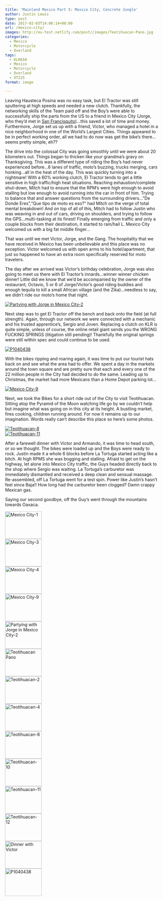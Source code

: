 ```yaml
---
title: 'Mainland Mexico Part 5: Mexico City, Concrete Jungle'
author: Justin Lewis
type: post
date: 2017-02-03T14:06:14+00:00
url: /mexico-city/
images: http://eu-test.netlify.com/post//images/Teotihuacan-Pano.jpg
categories:
  - Mexico
  - Motorcycle
  - Overland
tags:
  - KLR650
  - Mexico
  - Motorcycle
  - Overland
  - XT225
format: image

---
```

Leaving Hausteca Posina was no easy task, but El Tractor was still sputtering at high speeds and needed a new clutch. Thankfully, the networking skills of the Team paid off and the Boy’s were able to successfully ship the parts from the US to a friend in Mexico City (Jorge, who they’d met in [San Francisquito][1])…this saved a lot of time and money. Furthermore, Jorge set us up with a friend, Victor, who managed a hotel in a nice neighborhood in one of the World’s Largest Cities. Things appeared to be in perfect working order, all we had to do now was get the bike’s there…seems pretty simple, eh??

The drive into the colossal City was going smoothly until we were about 20 kilometers out. Things began to thicken like your grandma’s gravy on Thanksgiving. This was a different type of riding the Boy’s had never experienced before…6 lanes of traffic, moto’s buzzing, trucks merging, cars honking…all in the heat of the day. This was quickly turning into a nightmare! With a 60% working clutch, El Tractor tends to get a little sensitive in high traffic/high heat situations. Reaching exhaustion/complete shut-down, Mitch had to ensure that the RPM’s were high enough to avoid stalling but low enough to avoid running into the car in front of him. Trying to balance that and answer questions from the surrounding drivers…”De Donde Eres”,“Que tipo de moto es eso?” had Mitch on the verge of total mental breakdown! And on top of all of this, Mitch had to follow Justin who was weaving in and out of cars, driving on shoulders, and trying to follow the GPS…multi-tasking at its finest! Finally emerging from traffic and only a couple blocks from their destination, it started to rain/hail L. Mexico City welcomed us with a big fat middle finger…<!--more-->

That was until we met Victor, Jorge, and the Gang. The hospitality that we have received in Mexico has been unbelievable and this place was no exception. Victor welcomed us with open arms to his hotel/apartment, that just so happened to have an extra room specifically reserved for moto travelers.

The day after we arrived was Victor’s birthday celebration, Jorge was also going to meet us there with El Tractor’s innards…winner winner chicken dinner! Little did we know that we’d be accompanied by the owner of the restaurant, Octavio, 5 or 6 of Jorge/Victor’s good riding buddies and enough tequila to kill a small African village (and the Zika)…needless to say, we didn’t ride our moto’s home that night.

<div class="ngg-gallery-singlepic-image " style="">
  <a href="http://www.elevationupgrade.com/wp-content/gallery/mainland-mexico-part-5/Partying-with-Jorge-in-Mexico-City-2.jpg"
		     title=""
             data-src="http://www.elevationupgrade.com/wp-content/gallery/mainland-mexico-part-5/Partying-with-Jorge-in-Mexico-City-2.jpg"
             data-thumbnail="http://www.elevationupgrade.com/wp-content/gallery/mainland-mexico-part-5/thumbs/thumbs_Partying-with-Jorge-in-Mexico-City-2.jpg"
             data-image-id="556"
             data-title="Partying with Jorge in Mexico City-2"
             data-description=""
             target='_self'
             class="ngg-fancybox" rel="acc5a0689d2d2198b4bb8cab20fcb963"> <img class="ngg-singlepic"
             src="http://www.elevationupgrade.com/wp-content/gallery/mainland-mexico-part-5/dynamic/Partying-with-Jorge-in-Mexico-City-2.jpg-nggid03556-ngg0dyn-0x0x100-00f0w010c010r110f110r010t010.jpg"
             alt="Partying with Jorge in Mexico City-2"
             title="Partying with Jorge in Mexico City-2"
 /> </a>
</div>

Next step was to get El Tractor off the bench and back onto the field (at full strength). Again, through our network we were connected with a mechanic and his trusted apprentice’s, Sergio and Joven. Replacing a clutch on KLR is quite simple, unless of course, the online retail giant sends you the WRONG FUCKING SPRINGS (litigation still pending)! Thankfully the original springs were still within spec and could continue to be used.

<div class="ngg-gallery-singlepic-image " style="">
  <a href="http://www.elevationupgrade.com/wp-content/gallery/mainland-mexico-part-5/P1040438.JPG"
		     title=""
             data-src="http://www.elevationupgrade.com/wp-content/gallery/mainland-mexico-part-5/P1040438.JPG"
             data-thumbnail="http://www.elevationupgrade.com/wp-content/gallery/mainland-mexico-part-5/thumbs/thumbs_P1040438.JPG"
             data-image-id="565"
             data-title="P1040438"
             data-description=""
             target='_self'
             class="ngg-fancybox" rel="f649fd7ed1340449275ff66eee872f01"> <img class="ngg-singlepic"
             src="http://www.elevationupgrade.com/wp-content/gallery/mainland-mexico-part-5/dynamic/P1040438.JPG-nggid03565-ngg0dyn-0x0x100-00f0w010c010r110f110r010t010.JPG"
             alt="P1040438"
             title="P1040438"
 /> </a>
</div>

With the bikes ripping and roaring again, it was time to put our tourist hats back on and see what the area had to offer. We spent a day in the markets around the town square and are pretty sure that each and every one of the 22 million people in the City had decided to do the same. Leading up to Christmas, the market had more Mexicans than a Home Depot parking lot…

<div class="ngg-gallery-singlepic-image " style="">
  <a href="http://www.elevationupgrade.com/wp-content/gallery/mainland-mexico-part-5/Mexico-City-9.jpg"
		     title=""
             data-src="http://www.elevationupgrade.com/wp-content/gallery/mainland-mexico-part-5/Mexico-City-9.jpg"
             data-thumbnail="http://www.elevationupgrade.com/wp-content/gallery/mainland-mexico-part-5/thumbs/thumbs_Mexico-City-9.jpg"
             data-image-id="555"
             data-title="Mexico City-9"
             data-description=""
             target='_self'
             class="ngg-fancybox" rel="58ff68653ab4698831f9e0c8b5f2d331"> <img class="ngg-singlepic"
             src="http://www.elevationupgrade.com/wp-content/gallery/mainland-mexico-part-5/dynamic/Mexico-City-9.jpg-nggid03555-ngg0dyn-0x0x100-00f0w010c010r110f110r010t010.jpg"
             alt="Mexico City-9"
             title="Mexico City-9"
 /> </a>
</div>

Next, we took the Bikes for a short ride out of the City to visit Teotihuacan. Sitting atop the Pyramid of the Moon watching life go by we couldn’t help but imagine what was going on in this city at its height. A bustling market, fires cooking, children running around. For now it remains up to our imagination. Words really can’t describe this place so here’s some photos.

<div class="ngg-gallery-singlepic-image " style="">
  <a href="http://www.elevationupgrade.com/wp-content/gallery/mainland-mexico-part-5/Teotihuacan-8.jpg"
		     title=""
             data-src="http://www.elevationupgrade.com/wp-content/gallery/mainland-mexico-part-5/Teotihuacan-8.jpg"
             data-thumbnail="http://www.elevationupgrade.com/wp-content/gallery/mainland-mexico-part-5/thumbs/thumbs_Teotihuacan-8.jpg"
             data-image-id="560"
             data-title="Teotihuacan-8"
             data-description=""
             target='_self'
             class="ngg-fancybox" rel="701d8dc19b78b66b089505dfc038db77"> <img class="ngg-singlepic"
             src="http://www.elevationupgrade.com/wp-content/gallery/mainland-mexico-part-5/dynamic/Teotihuacan-8.jpg-nggid03560-ngg0dyn-0x0x100-00f0w010c010r110f110r010t010.jpg"
             alt="Teotihuacan-8"
             title="Teotihuacan-8"
 /> </a>
</div>

<div class="ngg-gallery-singlepic-image " style="">
  <a href="http://www.elevationupgrade.com/wp-content/gallery/mainland-mexico-part-5/Teotihuacan-11.jpg"
		     title=""
             data-src="http://www.elevationupgrade.com/wp-content/gallery/mainland-mexico-part-5/Teotihuacan-11.jpg"
             data-thumbnail="http://www.elevationupgrade.com/wp-content/gallery/mainland-mexico-part-5/thumbs/thumbs_Teotihuacan-11.jpg"
             data-image-id="562"
             data-title="Teotihuacan-11"
             data-description=""
             target='_self'
             class="ngg-fancybox" rel="c64691ec1551874a4de0562ea0ea85a7"> <img class="ngg-singlepic"
             src="http://www.elevationupgrade.com/wp-content/gallery/mainland-mexico-part-5/dynamic/Teotihuacan-11.jpg-nggid03562-ngg0dyn-0x0x100-00f0w010c010r110f110r010t010.jpg"
             alt="Teotihuacan-11"
             title="Teotihuacan-11"
 /> </a>
</div>

After a farewell dinner with Victor and Armando, it was time to head south, or so we thought. The bikes were loaded up and the Boys were ready to rock. Justin made it a whole 6 blocks before La Tortuga started acting like a bitch. At high RPMS she was bogging and stalling. Afraid to get on the highway, let alone into Mexico City traffic, the Guys headed directly back to the shop where Sergio was waiting. La Tortuga’s carburetor was immediately dismantled and received a deep clean and sensual massage. Re-assembled, off La Tortuga went for a test spin. Power like Justin’s hasn’t feel since Baja!! How long had the carburetor been clogged? Damn crappy Mexican gas.

Saying our second goodbye, off the Guy’s went through the mountains towards Oaxaca.

<div
	class="ngg-galleryoverview ngg-ajax-pagination-none"
	id="ngg-gallery-1829-1">
  <!-- Thumbnails -->
  
  <div id="ngg-image-0" class="ngg-gallery-thumbnail-box" >
    <div class="ngg-gallery-thumbnail">
      <a href="http://www.elevationupgrade.com/wp-content/gallery/mainland-mexico-part-5/Mexico-City-1.jpg"
               title=""
               data-src="http://www.elevationupgrade.com/wp-content/gallery/mainland-mexico-part-5/Mexico-City-1.jpg"
               data-thumbnail="http://www.elevationupgrade.com/wp-content/gallery/mainland-mexico-part-5/thumbs/thumbs_Mexico-City-1.jpg"
               data-image-id="552"
               data-title="Mexico City-1"
               data-description=""
               data-image-slug="mexico-city-1-1"
               class="ngg-fancybox" rel="1829"> <img
                    title="Mexico City-1"
                    alt="Mexico City-1"
                    src="http://www.elevationupgrade.com/wp-content/gallery/mainland-mexico-part-5/thumbs/thumbs_Mexico-City-1.jpg"
                    width="120"
                    height="90"
                    style="max-width:100%;"
 /> </a>
    </div>
  </div>
  
  <div id="ngg-image-1" class="ngg-gallery-thumbnail-box" >
    <div class="ngg-gallery-thumbnail">
      <a href="http://www.elevationupgrade.com/wp-content/gallery/mainland-mexico-part-5/Mexico-City-3.jpg"
               title=""
               data-src="http://www.elevationupgrade.com/wp-content/gallery/mainland-mexico-part-5/Mexico-City-3.jpg"
               data-thumbnail="http://www.elevationupgrade.com/wp-content/gallery/mainland-mexico-part-5/thumbs/thumbs_Mexico-City-3.jpg"
               data-image-id="553"
               data-title="Mexico City-3"
               data-description=""
               data-image-slug="mexico-city-3-1"
               class="ngg-fancybox" rel="1829"> <img
                    title="Mexico City-3"
                    alt="Mexico City-3"
                    src="http://www.elevationupgrade.com/wp-content/gallery/mainland-mexico-part-5/thumbs/thumbs_Mexico-City-3.jpg"
                    width="120"
                    height="90"
                    style="max-width:100%;"
 /> </a>
    </div>
  </div>
  
  <div id="ngg-image-2" class="ngg-gallery-thumbnail-box" >
    <div class="ngg-gallery-thumbnail">
      <a href="http://www.elevationupgrade.com/wp-content/gallery/mainland-mexico-part-5/Mexico-City-4.jpg"
               title=""
               data-src="http://www.elevationupgrade.com/wp-content/gallery/mainland-mexico-part-5/Mexico-City-4.jpg"
               data-thumbnail="http://www.elevationupgrade.com/wp-content/gallery/mainland-mexico-part-5/thumbs/thumbs_Mexico-City-4.jpg"
               data-image-id="554"
               data-title="Mexico City-4"
               data-description=""
               data-image-slug="mexico-city-4-1"
               class="ngg-fancybox" rel="1829"> <img
                    title="Mexico City-4"
                    alt="Mexico City-4"
                    src="http://www.elevationupgrade.com/wp-content/gallery/mainland-mexico-part-5/thumbs/thumbs_Mexico-City-4.jpg"
                    width="120"
                    height="90"
                    style="max-width:100%;"
 /> </a>
    </div>
  </div>
  
  <div id="ngg-image-3" class="ngg-gallery-thumbnail-box" >
    <div class="ngg-gallery-thumbnail">
      <a href="http://www.elevationupgrade.com/wp-content/gallery/mainland-mexico-part-5/Mexico-City-9.jpg"
               title=""
               data-src="http://www.elevationupgrade.com/wp-content/gallery/mainland-mexico-part-5/Mexico-City-9.jpg"
               data-thumbnail="http://www.elevationupgrade.com/wp-content/gallery/mainland-mexico-part-5/thumbs/thumbs_Mexico-City-9.jpg"
               data-image-id="555"
               data-title="Mexico City-9"
               data-description=""
               data-image-slug="mexico-city-9-1"
               class="ngg-fancybox" rel="1829"> <img
                    title="Mexico City-9"
                    alt="Mexico City-9"
                    src="http://www.elevationupgrade.com/wp-content/gallery/mainland-mexico-part-5/thumbs/thumbs_Mexico-City-9.jpg"
                    width="120"
                    height="90"
                    style="max-width:100%;"
 /> </a>
    </div>
  </div>
  
  <div id="ngg-image-4" class="ngg-gallery-thumbnail-box" >
    <div class="ngg-gallery-thumbnail">
      <a href="http://www.elevationupgrade.com/wp-content/gallery/mainland-mexico-part-5/Partying-with-Jorge-in-Mexico-City-2.jpg"
               title=""
               data-src="http://www.elevationupgrade.com/wp-content/gallery/mainland-mexico-part-5/Partying-with-Jorge-in-Mexico-City-2.jpg"
               data-thumbnail="http://www.elevationupgrade.com/wp-content/gallery/mainland-mexico-part-5/thumbs/thumbs_Partying-with-Jorge-in-Mexico-City-2.jpg"
               data-image-id="556"
               data-title="Partying with Jorge in Mexico City-2"
               data-description=""
               data-image-slug="partying-with-jorge-in-mexico-city-2-1"
               class="ngg-fancybox" rel="1829"> <img
                    title="Partying with Jorge in Mexico City-2"
                    alt="Partying with Jorge in Mexico City-2"
                    src="http://www.elevationupgrade.com/wp-content/gallery/mainland-mexico-part-5/thumbs/thumbs_Partying-with-Jorge-in-Mexico-City-2.jpg"
                    width="120"
                    height="90"
                    style="max-width:100%;"
 /> </a>
    </div>
  </div>
  
  <div id="ngg-image-5" class="ngg-gallery-thumbnail-box" >
    <div class="ngg-gallery-thumbnail">
      <a href="http://www.elevationupgrade.com/wp-content/gallery/mainland-mexico-part-5/Teotihuacan-Pano.jpg"
               title=""
               data-src="http://www.elevationupgrade.com/wp-content/gallery/mainland-mexico-part-5/Teotihuacan-Pano.jpg"
               data-thumbnail="http://www.elevationupgrade.com/wp-content/gallery/mainland-mexico-part-5/thumbs/thumbs_Teotihuacan-Pano.jpg"
               data-image-id="557"
               data-title="Teotihuacan Pano"
               data-description=""
               data-image-slug="teotihuacan-pano-1"
               class="ngg-fancybox" rel="1829"> <img
                    title="Teotihuacan Pano"
                    alt="Teotihuacan Pano"
                    src="http://www.elevationupgrade.com/wp-content/gallery/mainland-mexico-part-5/thumbs/thumbs_Teotihuacan-Pano.jpg"
                    width="120"
                    height="90"
                    style="max-width:100%;"
 /> </a>
    </div>
  </div>
  
  <div id="ngg-image-6" class="ngg-gallery-thumbnail-box" >
    <div class="ngg-gallery-thumbnail">
      <a href="http://www.elevationupgrade.com/wp-content/gallery/mainland-mexico-part-5/Teotihuacan-2.jpg"
               title=""
               data-src="http://www.elevationupgrade.com/wp-content/gallery/mainland-mexico-part-5/Teotihuacan-2.jpg"
               data-thumbnail="http://www.elevationupgrade.com/wp-content/gallery/mainland-mexico-part-5/thumbs/thumbs_Teotihuacan-2.jpg"
               data-image-id="558"
               data-title="Teotihuacan-2"
               data-description=""
               data-image-slug="teotihuacan-2-1"
               class="ngg-fancybox" rel="1829"> <img
                    title="Teotihuacan-2"
                    alt="Teotihuacan-2"
                    src="http://www.elevationupgrade.com/wp-content/gallery/mainland-mexico-part-5/thumbs/thumbs_Teotihuacan-2.jpg"
                    width="120"
                    height="90"
                    style="max-width:100%;"
 /> </a>
    </div>
  </div>
  
  <div id="ngg-image-7" class="ngg-gallery-thumbnail-box" >
    <div class="ngg-gallery-thumbnail">
      <a href="http://www.elevationupgrade.com/wp-content/gallery/mainland-mexico-part-5/Teotihuacan-4.jpg"
               title=""
               data-src="http://www.elevationupgrade.com/wp-content/gallery/mainland-mexico-part-5/Teotihuacan-4.jpg"
               data-thumbnail="http://www.elevationupgrade.com/wp-content/gallery/mainland-mexico-part-5/thumbs/thumbs_Teotihuacan-4.jpg"
               data-image-id="559"
               data-title="Teotihuacan-4"
               data-description=""
               data-image-slug="teotihuacan-4-1"
               class="ngg-fancybox" rel="1829"> <img
                    title="Teotihuacan-4"
                    alt="Teotihuacan-4"
                    src="http://www.elevationupgrade.com/wp-content/gallery/mainland-mexico-part-5/thumbs/thumbs_Teotihuacan-4.jpg"
                    width="120"
                    height="90"
                    style="max-width:100%;"
 /> </a>
    </div>
  </div>
  
  <div id="ngg-image-8" class="ngg-gallery-thumbnail-box" >
    <div class="ngg-gallery-thumbnail">
      <a href="http://www.elevationupgrade.com/wp-content/gallery/mainland-mexico-part-5/Teotihuacan-8.jpg"
               title=""
               data-src="http://www.elevationupgrade.com/wp-content/gallery/mainland-mexico-part-5/Teotihuacan-8.jpg"
               data-thumbnail="http://www.elevationupgrade.com/wp-content/gallery/mainland-mexico-part-5/thumbs/thumbs_Teotihuacan-8.jpg"
               data-image-id="560"
               data-title="Teotihuacan-8"
               data-description=""
               data-image-slug="teotihuacan-8-1"
               class="ngg-fancybox" rel="1829"> <img
                    title="Teotihuacan-8"
                    alt="Teotihuacan-8"
                    src="http://www.elevationupgrade.com/wp-content/gallery/mainland-mexico-part-5/thumbs/thumbs_Teotihuacan-8.jpg"
                    width="120"
                    height="90"
                    style="max-width:100%;"
 /> </a>
    </div>
  </div>
  
  <div id="ngg-image-9" class="ngg-gallery-thumbnail-box" >
    <div class="ngg-gallery-thumbnail">
      <a href="http://www.elevationupgrade.com/wp-content/gallery/mainland-mexico-part-5/Teotihuacan-10.jpg"
               title=""
               data-src="http://www.elevationupgrade.com/wp-content/gallery/mainland-mexico-part-5/Teotihuacan-10.jpg"
               data-thumbnail="http://www.elevationupgrade.com/wp-content/gallery/mainland-mexico-part-5/thumbs/thumbs_Teotihuacan-10.jpg"
               data-image-id="561"
               data-title="Teotihuacan-10"
               data-description=""
               data-image-slug="teotihuacan-10-1"
               class="ngg-fancybox" rel="1829"> <img
                    title="Teotihuacan-10"
                    alt="Teotihuacan-10"
                    src="http://www.elevationupgrade.com/wp-content/gallery/mainland-mexico-part-5/thumbs/thumbs_Teotihuacan-10.jpg"
                    width="120"
                    height="90"
                    style="max-width:100%;"
 /> </a>
    </div>
  </div>
  
  <div id="ngg-image-10" class="ngg-gallery-thumbnail-box" >
    <div class="ngg-gallery-thumbnail">
      <a href="http://www.elevationupgrade.com/wp-content/gallery/mainland-mexico-part-5/Teotihuacan-11.jpg"
               title=""
               data-src="http://www.elevationupgrade.com/wp-content/gallery/mainland-mexico-part-5/Teotihuacan-11.jpg"
               data-thumbnail="http://www.elevationupgrade.com/wp-content/gallery/mainland-mexico-part-5/thumbs/thumbs_Teotihuacan-11.jpg"
               data-image-id="562"
               data-title="Teotihuacan-11"
               data-description=""
               data-image-slug="teotihuacan-11-1"
               class="ngg-fancybox" rel="1829"> <img
                    title="Teotihuacan-11"
                    alt="Teotihuacan-11"
                    src="http://www.elevationupgrade.com/wp-content/gallery/mainland-mexico-part-5/thumbs/thumbs_Teotihuacan-11.jpg"
                    width="120"
                    height="90"
                    style="max-width:100%;"
 /> </a>
    </div>
  </div>
  
  <div id="ngg-image-11" class="ngg-gallery-thumbnail-box" >
    <div class="ngg-gallery-thumbnail">
      <a href="http://www.elevationupgrade.com/wp-content/gallery/mainland-mexico-part-5/Teotihuacan-12.jpg"
               title=""
               data-src="http://www.elevationupgrade.com/wp-content/gallery/mainland-mexico-part-5/Teotihuacan-12.jpg"
               data-thumbnail="http://www.elevationupgrade.com/wp-content/gallery/mainland-mexico-part-5/thumbs/thumbs_Teotihuacan-12.jpg"
               data-image-id="563"
               data-title="Teotihuacan-12"
               data-description=""
               data-image-slug="teotihuacan-12-1"
               class="ngg-fancybox" rel="1829"> <img
                    title="Teotihuacan-12"
                    alt="Teotihuacan-12"
                    src="http://www.elevationupgrade.com/wp-content/gallery/mainland-mexico-part-5/thumbs/thumbs_Teotihuacan-12.jpg"
                    width="120"
                    height="90"
                    style="max-width:100%;"
 /> </a>
    </div>
  </div>
  
  <div id="ngg-image-12" class="ngg-gallery-thumbnail-box" >
    <div class="ngg-gallery-thumbnail">
      <a href="http://www.elevationupgrade.com/wp-content/gallery/mainland-mexico-part-5/Dinner-with-Victor.jpg"
               title=""
               data-src="http://www.elevationupgrade.com/wp-content/gallery/mainland-mexico-part-5/Dinner-with-Victor.jpg"
               data-thumbnail="http://www.elevationupgrade.com/wp-content/gallery/mainland-mexico-part-5/thumbs/thumbs_Dinner-with-Victor.jpg"
               data-image-id="564"
               data-title="Dinner with Victor"
               data-description=""
               data-image-slug="dinner-with-victor-1"
               class="ngg-fancybox" rel="1829"> <img
                    title="Dinner with Victor"
                    alt="Dinner with Victor"
                    src="http://www.elevationupgrade.com/wp-content/gallery/mainland-mexico-part-5/thumbs/thumbs_Dinner-with-Victor.jpg"
                    width="120"
                    height="90"
                    style="max-width:100%;"
 /> </a>
    </div>
  </div>
  
  <div id="ngg-image-13" class="ngg-gallery-thumbnail-box" >
    <div class="ngg-gallery-thumbnail">
      <a href="http://www.elevationupgrade.com/wp-content/gallery/mainland-mexico-part-5/P1040438.JPG"
               title=""
               data-src="http://www.elevationupgrade.com/wp-content/gallery/mainland-mexico-part-5/P1040438.JPG"
               data-thumbnail="http://www.elevationupgrade.com/wp-content/gallery/mainland-mexico-part-5/thumbs/thumbs_P1040438.JPG"
               data-image-id="565"
               data-title="P1040438"
               data-description=""
               data-image-slug="p1040438-1"
               class="ngg-fancybox" rel="1829"> <img
                    title="P1040438"
                    alt="P1040438"
                    src="http://www.elevationupgrade.com/wp-content/gallery/mainland-mexico-part-5/thumbs/thumbs_P1040438.JPG"
                    width="120"
                    height="90"
                    style="max-width:100%;"
 /> </a>
    </div>
  </div>
  
  <!-- Pagination -->
  
  <div class='ngg-clear'>
  </div>
</div>

 [1]: http://www.elevationupgrade.com/punta-san-francisquito/